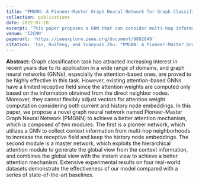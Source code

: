 ```yaml
---
title: "PMGNN: A Pioneer-Master Graph Neural Network for Graph Classification"
collection: publications
date: 2022-07-18
excerpt: 'This paper proposes a GNN that can consider multi-hop information for graph classification task. The effectiveness of the proposed method is demonstrated on four real-world datasets.'
venue: 'IJCNN'
paperurl: 'https://ieeexplore.ieee.org/document/9892849'
citation: 'Tan, Ruifeng, and Yuanyuan Zhu. "PMGNN: A Pioneer-Master Graph Neural Network for Graph Classification." 2022 International Joint Conference on Neural Networks (IJCNN). IEEE, 2022.'
---
```



**Abstract:** Graph classification task has attracted increasing interest in recent years due to its application in a wide range of domains, and graph neural networks (GNNs), especially the attention-based ones, are proved to be highly effective in this task. However, existing attention-based GNNs have a limited receptive field since the attention weights are computed only based on the information obtained from the direct neighbor nodes. Moreover, they cannot flexibly adjust vectors for attention weight computation considering both current and history node embeddings. In this paper, we propose a novel graph neural network named Pioneer-Master Graph Neural Network (PMGNN) to achieve a better attention mechanism, which is composed of two modules. The first is a pioneer network, which utilizes a GNN to collect context information from multi-hop neighborhoods to increase the receptive field and keep the history node embeddings. The second module is a master network, which exploits the hierarchical attention module to generate the global view from the context information, and combines the global view with the instant view to achieve a better attention mechanism. Extensive experimental results on four real-world datasets demonstrate the effectiveness of our model compared with a series of state-of-the-art baselines.





